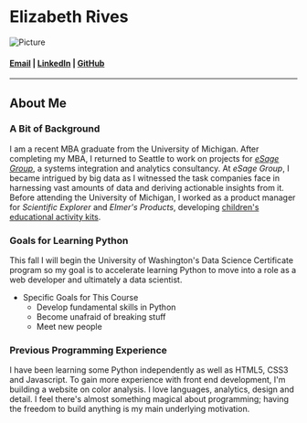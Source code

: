 Elizabeth Rives
===============

![Picture][1]

#### [Email][2] | [LinkedIn][3] | [GitHub][4]

[1]: https://media.licdn.com/mpr/mpr/shrink_200_200/p/4/000/14f/350/28bdf4a.jpg  "Profile Picture"
[2]: mailto:erives@umich.edu  "Email Address"
[3]: https://linkedin.com/in/elizabethrives/  "LinkedIn Profile"
[4]: https://github.com/rivese  "GitHub Account"


* * * * * * * *

About Me
---------

### A Bit of Background 

I am a recent MBA graduate from the University of Michigan. After completing my MBA, I returned to Seattle to work on projects for [*eSage Group*][5], a systems integration 
and analytics consultancy. At *eSage Group*, I became intrigued by big data as I witnessed the task companies face in harnessing vast amounts of data and deriving actionable insights from it. Before attending the University of Michigan, I worked as a product manager for *Scientific Explorer* and *Elmer's Products*, developing 
[children's educational activity kits][6].  

[5]: http://esagegroup.com/  "eSage Group's Website"
[6]: http://barnesandnoble.com/p/toys-games-pamper-your-dog/12607432     
    "A Product I Developed"

### Goals for Learning Python

This fall I will begin the University of Washington's Data Science Certificate program so my goal is to accelerate learning Python to move into a role as a web developer and ultimately a data scientist.

+ Specific Goals for This Course
    - Develop fundamental skills in Python
    - Become unafraid of breaking stuff
    - Meet new people

### Previous Programming Experience 

I have been learning some Python independently as well as HTML5, CSS3 and Javascript. To gain more experience with front end development, I'm building a website on color analysis. I love languages, analytics, design and detail. I feel there's almost something magical about programming; having the freedom to build anything is my main 
underlying motivation.  

